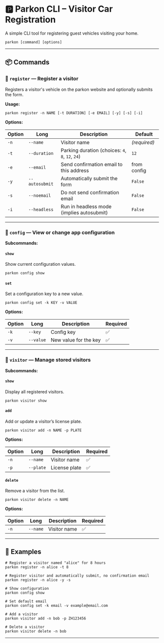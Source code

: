 # 🅿️ **Parkon CLI – Visitor Car Registration**
A simple CLI tool for registering guest vehicles visiting your home.

```shell
parkon [command] [options]
```

---

## 📦 Commands

### 🔹 `register` — Register a visitor
Registers a visitor's vehicle on the parkon website and optionally submits the form.

**Usage:**
```shell
parkon register -n NAME [-t DURATION] [-e EMAIL] [-y] [-s] [-i]
```

**Options:**

| Option | Long           | Description                              | Default         |
|--------|----------------|------------------------------------------|-----------------|
| `-n`   | `--name`       | Visitor name                             | *(required)*    |
| `-t`   | `--duration`   | Parking duration (choices: `4`, `8`, `12`, `24`) | `12` |
| `-e`   | `--email`      | Send confirmation email to this address  | from config     |
| `-y`   | `--autosubmit` | Automatically submit the form            | `False`         |
| `-s`   | `--noemail`    | Do not send confirmation email           | `False`         |
| `-i`   | `--headless`   | Run in headless mode (implies autosubmit)| `False`         |

---

### 🔹 `config` — View or change app configuration

**Subcommands:**

#### `show`
Show current configuration values.

```shell
parkon config show
```

#### `set`
Set a configuration key to a new value.

```shell
parkon config set -k KEY -v VALUE
```

**Options:**

| Option | Long     | Description             | Required |
|--------|----------|-------------------------|----------|
| `-k`   | `--key`   | Config key              | ✅       |
| `-v`   | `--value` | New value for the key   | ✅       |

---

### 🔹 `visitor` — Manage stored visitors

**Subcommands:**

#### `show`
Display all registered visitors.

```shell
parkon visitor show
```

#### `add`
Add or update a visitor’s license plate.

```shell
parkon visitor add -n NAME -p PLATE
```

**Options:**

| Option | Long      | Description         | Required |
|--------|-----------|---------------------|----------|
| `-n`   | `--name`  | Visitor name        | ✅       |
| `-p`   | `--plate` | License plate       | ✅       |

#### `delete`
Remove a visitor from the list.

```shell
parkon visitor delete -n NAME
```

**Options:**

| Option | Long     | Description    | Required |
|--------|----------|----------------|----------|
| `-n`   | `--name` | Visitor name   | ✅       |

---

## 🧩 Examples

```shell
# Register a visitor named "alice" for 8 hours
parkon register -n alice -t 8

# Register visitor and automatically submit, no confirmation email
parkon register -n alice -y -s

# Show configuration
parkon config show

# Set default email
parkon config set -k email -v example@email.com

# Add a visitor
parkon visitor add -n bob -p ZH123456

# Delete a visitor
parkon visitor delete -n bob
```

---
